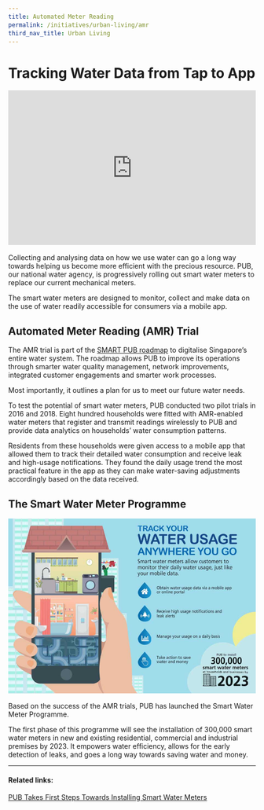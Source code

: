 ```yaml
---
title: Automated Meter Reading
permalink: /initiatives/urban-living/amr
third_nav_title: Urban Living
---
```

# Tracking Water Data from Tap to App

<iframe width="100%" height="315" src="https://www.youtube.com/embed/Jfy-T0uggCg" frameborder="0" allow="accelerometer; autoplay; clipboard-write; encrypted-media; gyroscope; picture-in-picture" allowfullscreen></iframe>

Collecting and analysing data on how we use water can go a long way towards helping us become more efficient with the precious resource. PUB, our national water agency, is progressively rolling out smart water meters to replace our current mechanical meters.

The smart water meters are designed to monitor, collect and make data on the use of water readily accessible for consumers via a mobile app.

## Automated Meter Reading (AMR) Trial

The AMR trial is part of the <a href="https://www.pub.gov.sg/news/pressreleases/transformingpubintothesmartutilityofthefuture" target="_blank">SMART PUB roadmap</a> to digitalise Singapore’s entire water system. The roadmap allows PUB to improve its operations through smarter water quality management, network improvements, integrated customer engagements and smarter work processes.

Most importantly, it outlines a plan for us to meet our future water needs.

To test the potential of smart water meters, PUB conducted two pilot trials in 2016 and 2018. Eight hundred households were fitted with AMR-enabled water meters that register and transmit readings wirelessly to PUB and provide data analytics on households’ water consumption patterns.

Residents from these households were given access to a mobile app that allowed them to track their detailed water consumption and receive leak and high-usage notifications. They found the daily usage trend the most practical feature in the app as they can make water-saving adjustments accordingly based on the data received.

## The Smart Water Meter Programme
![Alt text for image on Isomer site](/images/initiatives/smart-water-meters.jpeg)

Based on the success of the AMR trials, PUB has launched the Smart Water Meter Programme.

The first phase of this programme will see the installation of 300,000 smart water meters in new and existing residential, commercial and industrial premises by 2023. It empowers water efficiency, allows for the early detection of leaks, and goes a long way towards saving water and money.

***

#### Related links:
<a href="https://www.pub.gov.sg/news/pressreleases/PUBTakesFirstStepsTowardsInstallingSmartWaterMeters" target="_blank">PUB Takes First Steps Towards Installing Smart Water Meters</a>
